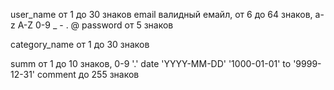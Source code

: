 user_name       от 1 до 30 знаков
email           валидный емайл, от 6 до 64 знаков, a-z A-Z 0-9 _ - . @
password        от 5 знаков

category_name   от 1 до 30 знаков

summ            от 1 до 10 знаков, 0-9 '.'
date            'YYYY-MM-DD' '1000-01-01' to '9999-12-31'
comment         до 255 знаков